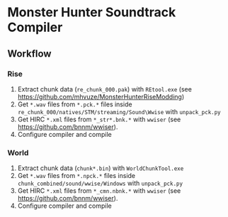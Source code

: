 # Monster Hunter Soundtrack Compiler
## Workflow
### Rise
1. Extract chunk data (`re_chunk_000.pak`) with `REtool.exe` (see https://github.com/mhvuze/MonsterHunterRiseModding)
2. Get `*.wav` files from `*.pck.*` files inside `re_chunk_000/natives/STM/streaming/Sound\Wwise` with `unpack_pck.py`
3. Get HIRC `*.xml` files from `*_str*.bnk.*` with `wwiser` (see https://github.com/bnnm/wwiser).
4. Configure compiler and compile
### World
1. Extract chunk data (`chunk*.bin`) with `WorldChunkTool.exe`
2. Get `*.wav` files from `*.npck.*` files inside `chunk_combined/sound/wwise/Windows` with `unpack_pck.py`
3. Get HIRC `*.xml` files from `*_cmn.nbnk.*` with `wwiser` (see https://github.com/bnnm/wwiser).
4. Configure compiler and compile

